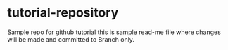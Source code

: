 # tutorial-repository
Sample repo for github tutorial
this is sample read-me file where changes will be made and committed to Branch only.
